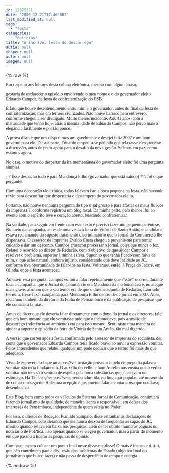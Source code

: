 ```yaml
---
id: 12375321
date: "2006-12-21T17:46:00Z"
last_modified_at: null
tags:
  - "festa"
categories:
  - "noticias"
title: "A incr?vel festa do descarrego"
sutia: null
chapeu: null
autor: null
imagem: null
---
```

{% raw %}
<p><P><FONT face=Verdana>Em respeito aos leitores desta coluna eletrônica, mesmo com algum atraso,</p>
<p> gostaria de esclarecer o episódio envolvendo o meu nome e o do governador eleito Eduardo Campos, na festa de confraternização do PSB.</FONT></P></p>
<p><P><FONT face=Verdana>É fato que houve desentendimento entre mim e o governador, antes do final da festa de confraternização, mas em termos civilizados. Não houve barraco nem entrevero, conforme chegou a ser divulgado. Muito menos incidente. Aos 41 anos, com a maturidade que tenho hoje, aliás a mesma idade de Eduardo Campos, não perco mais a elegância facilmente e por tão pouco.</FONT></P></p>
<p><P><FONT face=Verdana>A prova disto é que nos despedimos amigavelmente e desejei feliz 2007 e um bom governo para ele. De sua parte, Eduardo despediu-se pedindo que relaxasse e esquecesse a discussão, antes de pedir apoio para o desafio da nova gestão. Sa?mos em paz, como estamos agora.</FONT></P></p>
<p><P><FONT face=Verdana>No caso, o motivo do despertar da ira momentânea do governador eleito foi uma pergunta simples.</FONT></P></p>
<p><P><FONT face=Verdana>- \"Esse despacho todo é para Mendonça Filho (governador que está saindo) ?\", foi o que perguntei.</FONT></P></p>
<p><P><FONT face=Verdana>Com uma decoração tão exótica, todos falavam isto a boca pequena na festa, não havendo razão para desconfiar que despertaria o destempero do governador eleito.</FONT></P></p>
<p><P><FONT face=Verdana>Portanto, não houve nenhuma pergunta do tipo o sal grosso é para afastar os maus flu?dos da imprensa ?, conforme registrou um blog local. Da minha parte, pelo menos, fui ao evento com o esp?rito leve e coração aberto, buscando confraternizar. </FONT></P></p>
<p><P><FONT face=Verdana>Na verdade, para seguir em frente com esse texto é preciso fazer um pequeno parêntese. No meio da campanha, antes de uma visita à feira de Vitória de Santo Antão, o candidato estava reclamando do suposto tratamento discriminatório que o Jornal do Commercio lhe dispensava. O assessor de imprensa Evaldo Costa chegou a prevenir-me para tomar cuidado e dar um desconto. Campos ameaçou processar o jornal, coisa que nunca o fez. Relatei o ocorrido ao diretor de Redação, com o objetivo de que ajudar Campos a resolver o problema, superior à minha esfera. Suponho que tenha ficado com raiva de mim, o que acho natural, embora injusto, considerando que devo lealdade ao JC, conforme tive oportunidade de falar-lhe na festa. Voltemos, então, à Praça do Jacaré, em Olinda, onde a festa aconteceu.</FONT></P></p>
<p><P><FONT face=Verdana>Ao ouvir essa pergunta, Campos voltou a falar repetidamente que \"isto\" ocorreu durante toda a campanha, que o Jornal do Commercio era Mendoncista e o boicotava e, no ataque mais grave, afirmou que o seu temor era de que o diretor-adjunto de Redação, Laurindo Ferreira, fosse fazer campanha para Mendonça Filho dentro deste jornal em 2007. Aliás, reclamou também da diretoria da Folha de Pernambuco e da publicação de pesquisas que ele considera fajutas.</FONT></P></p>
<p><P><FONT face=Verdana>Antes de dizer que ele deveria falar diretamente com o dono do jornal e os diretores, falei que era bom mesmo que ele vomitasse tudo que o incomodava, pois a sessão de descarrego (referência ao ambiente) era para isso mesmo. Senti nisto uma maneira de ajudar a superar o episódio da feira de Vitória de Santo Antão, tão mal digerido.</FONT></P></p>
<p><P><FONT face=Verdana>A versão que correu após a festa, confirmada pelo assessor de imprensa do socialista, deu conta que o governador Eduardo Campos teria ficado bravo ao ouvir a expressão vomitar. Pelos antecedentes que relatei, qualquer um pode deduzir que o termo foi mais do que adequado.</FONT></P></p>
<p><P><FONT face=Verdana>Vivo de escrever e sei que uma poss?vel irritação provocada pelo emprego da palavra vomitar não teria fundamento. O aux?lio do velho e bom Aurélio nos ensina que o verbo vomitar não tem só o sentido de expelir pela boca substâncias que já estavam no estômago. Há 12 acepções poss?veis, sendo admitida, no linguajar popular, até no sentido de contar um segredo. A décima acepção é justamente falar e contar coisa que ocultava; desembuchar. </FONT></P></p>
<p><P><FONT face=Verdana>Este Blog, bem como todos os ve?culos do Sistema Jornal de Comunicação, continuará fazendo jornalismo de qualidade, de maneira isenta e responsável, em defesa dos interesses&nbsp;de Pernambuco, independente de quem esteja no Poder.</FONT></P></p>
<p><P><FONT face=Verdana>Por isso, o diretor de Redação, Ivanildo Sampaio, disse estranhar as declarações de Eduardo Campos, considerando que ele nunca deixou de frequentar as capas do JC, mesmo quando estava em baixa nas pesquisas, além de ter obtido inúmeras páginas no noticiário de Pol?tica, não apenas quando se elegeu governador, mas a partir do momento em que passou a liderar as pesquisas de opinião.</FONT></P></p>
<p><P><FONT face=Verdana>Com isso, espero colocar um ponto final neste disse-me-disse! O mais é fococa e ti-ti-ti, que não contribuem para a discussão dos problemas do Estado (objetivo final do jornalismo que busco fazer) e não passa de desperd?cio de tempo e energia.</FONT></P> </p>
{% endraw %}